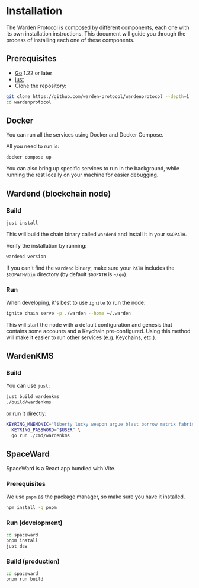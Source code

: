 # Installation

The Warden Protocol is composed by different components, each one with its own
installation instructions. This document will guide you through the process of
installing each one of these components.

## Prerequisites

- [Go](https://golang.org/dl/) 1.22 or later
- [just](https://just.systems/man/en/packages.html)
- Clone the repository:

```bash
git clone https://github.com/warden-protocol/wardenprotocol --depth=1
cd wardenprotocol
```

## Docker

You can run all the services using Docker and Docker Compose.

All you need to run is:

```bash
docker compose up
```

You can also bring up specific services to run in the background, while running
the rest locally on your machine for easier debugging.

## Wardend (blockchain node)

### Build

```bash
just install
```

This will build the chain binary called `wardend` and install it in your
`$GOPATH`.

Verify the installation by running:

```bash
wardend version
```

If you can't find the `wardend` binary, make sure your `PATH` includes the
`$GOPATH/bin` directory (by default `$GOPATH` is `~/go`).

### Run

When developing, it's best to use `ignite` to run the node:

```bash
ignite chain serve -p ./warden --home ~/.warden
```

This will start the node with a default configuration and genesis that contains
some accounts and a Keychain pre-configured. Using this method will make it
easier to run other services (e.g. Keychains, etc.).

## WardenKMS

### Build

You can use `just`:

```bash
just build wardenkms
./build/wardenkms
```

or run it directly:

```bash
KEYRING_MNEMONIC="liberty lucky weapon argue blast borrow matrix fabric topple auto tomato age simple obvious mushroom hire edge vault federal climb step element divorce problem" \
  KEYRING_PASSWORD="$USER" \
  go run ./cmd/wardenkms
```

## SpaceWard

SpaceWard is a React app bundled with Vite.

### Prerequisites

We use `pnpm` as the package manager, so make sure you have it installed.

```bash
npm install -g pnpm
```

### Run (development)

```bash
cd spaceward
pnpm install
just dev
```

### Build (production)

```bash
cd spaceward
pnpm run build
```

